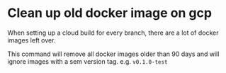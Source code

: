 # Clean up old docker image on gcp


When setting up a cloud build for every branch, there are a lot of docker images left over.

This command will remove all docker images older than 90 days and will ignore images with a sem version tag. e.g. `v0.1.0-test`
